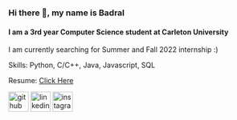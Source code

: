 ### Hi there 👋, my name is Badral
#### I am a 3rd year Computer Science student at Carleton University
I am currently searching for Summer and Fall 2022 internship :)

Skills: Python, C/C++, Java, Javascript, SQL

Resume: [Click Here](https://github.com/badral-kh/resume/raw/main/Badral_Khurelbaatar_Resume.pdf)


[<img src='https://cdn.jsdelivr.net/npm/simple-icons@3.0.1/icons/github.svg' alt='github' height='40'>](https://github.com/badral-kh)  [<img src='https://cdn.jsdelivr.net/npm/simple-icons@3.0.1/icons/linkedin.svg' alt='linkedin' height='40'>](https://www.linkedin.com/in/badral/)  [<img src='https://cdn.jsdelivr.net/npm/simple-icons@3.0.1/icons/instagram.svg' alt='instagram' height='40'>](https://www.instagram.com/badral0318/)  






